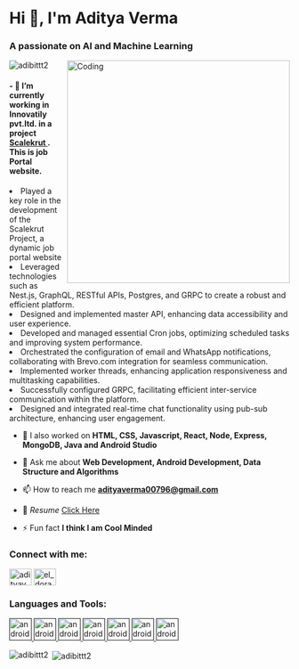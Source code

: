 <div>
<h1 align="left">Hi 👋, I'm Aditya Verma</h1>
<h3 align="left">A passionate on AI and Machine Learning </h3>
</div>
<div>
<img align="right" alt="Coding" width="400" src="https://media0.giphy.com/media/RbDKaczqWovIugyJmW/giphy.gif?cid=790b761139416ed019554dfd7f47eec1dee547bb5358b504&rid=giphy.gif&ct=g">
</div>
<div>
<p align="left"> <img src="https://komarev.com/ghpvc/?username=adibittt2&label=Profile%20views&color=0e75b6&style=flat" alt="adibittt2" /> </p>
</div>
<div>
<h4> - 🌱 I’m currently working in Innovatily pvt.ltd. in a project <a href = 'https://marketplace.scalekrut.com/'> Scalekrut </a>. This is job Portal website.</h4>
<li>Played a key role in the development of the Scalekrut Project, a dynamic job portal website </li>
<li>Leveraged technologies such as Nest.js, GraphQL, RESTful APIs, Postgres, and GRPC to create a robust and efficient platform.
</li>
<li>
Designed and implemented master API, enhancing data accessibility and user experience.
</li>
<li>
Developed and managed essential Cron jobs, optimizing scheduled tasks and improving system performance.
</li>
<li>
Orchestrated the configuration of email and WhatsApp notifications, collaborating with Brevo.com integration for seamless communication.
</li>
<li>
Implemented worker threads, enhancing application responsiveness and multitasking capabilities.
</li>
<li>
Successfully configured GRPC, facilitating efficient inter-service communication within the platform.
</li>
<li>
Designed and integrated real-time chat functionality using pub-sub architecture, enhancing user engagement.
</li>

</div>

- 🌱 I also worked on **HTML, CSS, Javascript, React, Node, Express, MongoDB, Java and Android Studio**

- 💬 Ask me about **Web Development, Android Development, Data Structure and Algorithms**

- 📫 How to reach me **adityaverma00796@gmail.com**

- 📄 *Resume* [Click Here](https://drive.google.com/file/d/1XB2y52YLpPcM9G0hI8A_h2gNrE8MQ7Dc/view?usp=sharing)

- ⚡ Fun fact **I think I am Cool Minded**

<h3 align="left">Connect with me:</h3>
<p align="left">
<a href="https://www.linkedin.com/in/aditya-verma-52469b250/" target="blank"><img align="center" src="https://raw.githubusercontent.com/rahuldkjain/github-profile-readme-generator/master/src/images/icons/Social/linked-in-alt.svg" alt="adityaverma" height="30" width="40" /></a>
<a href="https://github.com/Adibittt2" target="blank"><img align="center" src="https://www.influxdata.com/wp-content/uploads/GitHub-logo.jpg" alt="el_dorado_sib" height="30" width="40" /></a>
</p>

<h3 align="left">Languages and Tools:</h3>
<p align="left"> 

<a href="" target="_blank" rel="noreferrer"> <img src="https://upload.wikimedia.org/wikipedia/commons/thumb/6/61/HTML5_logo_and_wordmark.svg/1200px-HTML5_logo_and_wordmark.svg.png" alt="android" width="40" height="40"/> </a> 
<a href="" target="_blank" rel="noreferrer"> <img src="https://upload.wikimedia.org/wikipedia/commons/thumb/d/d5/CSS3_logo_and_wordmark.svg/1200px-CSS3_logo_and_wordmark.svg.png" alt="android" width="40" height="40"/> </a>
 <a href="" target="_blank" rel="noreferrer"> <img src="http://code-institute-org.github.io/Full-Stack-Web-Developer-Stream-0/assets/javascript.png" alt="android" width="40" height="40"/> </a>
<a href="" target="_blank" rel="noreferrer"> <img src="https://upload.wikimedia.org/wikipedia/commons/thumb/a/a7/React-icon.svg/1200px-React-icon.svg.png" alt="android" width="40" height="40"/> </a> 
<a href="" target="_blank" rel="noreferrer"> <img src="https://upload.wikimedia.org/wikipedia/commons/thumb/d/d9/Node.js_logo.svg/1200px-Node.js_logo.svg.png" alt="android" width="40" height="40"/> </a> 
<a href="" target="_blank" rel="noreferrer"> <img src="https://miro.medium.com/max/1400/1*XP-mZOrIqX7OsFInN2ngRQ.png" alt="android" width="40" height="40"/> </a> 
<a href="" target="_blank" rel="noreferrer"> <img src="https://g.foolcdn.com/art/companylogos/square/mdb.png" alt="android" width="40" height="40"/> </a> 

 </p>

<div><img align="left" src="https://github-readme-stats.vercel.app/api/top-langs?username=adibittt2&show_icons=true&locale=en&layout=compact" alt="adibittt2" /></div>

<div>&nbsp;<img align="center" src="https://github-readme-stats.vercel.app/api?username=adibittt2&show_icons=true&locale=en" alt="adibittt2" /></div>

